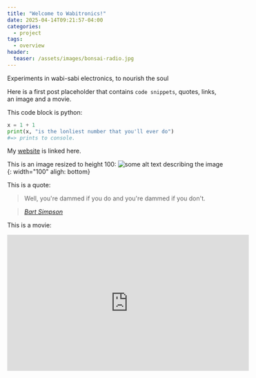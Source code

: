 ```yaml
---
title: "Welcome to Wabitronics!"
date: 2025-04-14T09:21:57-04:00
categories:
  - project
tags:
  - overview
header:
  teaser: /assets/images/bonsai-radio.jpg
---
```

Experiments in wabi-sabi electronics, to nourish the soul

Here is a first post placeholder that contains `code snippets`, quotes, links, an image and a movie.

This code block is python:

```python
x = 1 + 1
print(x, "is the lonliest number that you'll ever do")
#=> prints to console.
```

My [website](https://www.faludi.com) is linked here.

This is an image resized to height 100:
![some alt text describing the image]( {{site.baseurl}}/assets/images/rob-photo.jpg){: width="100" aligh: bottom} 

This is a quote:
> Well, you're dammed if you do and you're dammed if you don't.
  
> <cite><a href="https://simpsons.fandom.com/wiki/Bart_Simpson/Quotes">Bart Simpson</a></cite>

This is a movie:
<iframe width="560" height="315" src="https://www.youtube.com/embed/-nrpYVTEFB0?si=GUr0qkVdDtenBsVF" title="YouTube video player" frameborder="0" allow="accelerometer; autoplay; clipboard-write; encrypted-media; gyroscope; picture-in-picture; web-share" referrerpolicy="strict-origin-when-cross-origin" allowfullscreen></iframe>